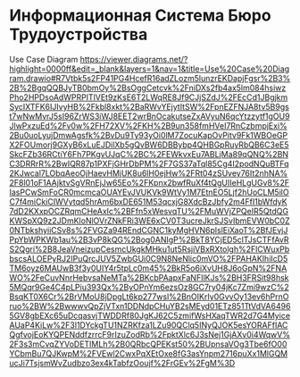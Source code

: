# Информационная Система Бюро Трудоустройства

Use Case Diagram https://viewer.diagrams.net/?highlight=0000ff&edit=_blank&layers=1&nav=1&title=Use%20Case%20Diagram.drawio#R7Vtbk5s2FP41PG4HcefR16adZLozm5lunzrEKDapjFgsr%2B3%2B%2BgqQQBJyTB0bmOy%2BsOggCetcvk%2FniDXs2fb4ax5lm084hsiwzPho2HPDsoAdWPRPITlVEt9zKsE6T2LWqRE8Jf9CJjSZdJ%2FEcCd1JBgjkmSycIXTFK6IJIvyHB%2Fkbl8xkt%2BaRWvYEjytItSW%2FpnEZFNJA8tv5B9gst7wNwMvrJ5sI96ZrWS3iWJ8EET2wrBnOcakutseZxAVyuN6qcYtzzytf1gOU9JlwPxzuEd%2Fv0w%2FH72XV%2FKH%2B9un358fmHVeI7RnCzbmpjExi%2Bu0uoLyujDmwAgsfk%2BvDu9Ty93yOi0lM7ZocuKapOvPitv9Fk1WBOeGPX2FOUmorj9GXyB6xLuEJDilXb5gQvBW6DBBybp4QHBGpRuyRbQB6C3eE5SkcFZb36RCtiY6Fh7PKgvUJqC%2BC%2FEWkvxEu7ABLjMa89qQNQ%2BNC3DRRrR%2BwIQR87p1PXFjGHrDbPM%2F7GS37aTql85Cg4I2podNQuBTFq2KJwcal7LObqAeoOjHaevHMjUK8u6lH0ejHw%2FRt04zSUvey76It2nhNA%2F8l01oF1AAjktvSgVRnEjJw65Eo%2FKpnx2bwfRuXf4tQgUIIeHLgUGv8%2FIasPCwSmFoCR0mcmcaOUAYEvJVUKVk9WtVy1M7EtnEO5Ljf2hUoCLM5ilOC7f4miCkiCIWVytqd5hrAm6bxDE651M53qcxjG8XdcBzJbfy2m4FfI1bWfdyK7dD2KXxpOCZRqmCHeAxIc%2BFfn5xWesvqTU%2FMuWVjZPQeIR5QtdQGKWSpXQ9z2JDmKloNlOVrZNkFRi3WE6xCV0T3ucreJkrSJSvIbmEVW0bC0Z0NTbkshyiiCSv8s%2FVGZa94REndCGNC1kyMgHVN6plslEiXaoT%2BfJEvjJPpYbWPKWb1au%2B3vP8kQG%2Bog0ANIgP%2BkT8YCjED5clTJsCTFfAvRS2Qgri%2B8JeaVneizupCesmcUkgkMHku1ut5RsjiVBxRXtolgh%2FlCWuxPbbscsALOEPyRJ2IPuQrcJUV5ZwbGUi0C9N8NeNlic0mVO%2FPAHAKIhiIcD5TM6oyz6MAUwB3f3y0UIY4r5tpLc0m45%2BkR5o6iXvUH8J6oGpN%2FNAWO%2FeCuvNnrHebvsaNeMTa%2BKcbPAapxFaNFIlKJs%2BH3FRSit98hsk5MQqr9Ge4C4pLPiu393Qx%2ByOPnYm6ezsOz8GC7ry04jKc7Zmi9wzC%2BsqKT0X6Cr%2BrVMoU8jDpgLt6kp277wsl%2BnOIKrIy0GvvOy13ev6hPrnOruo%2BW%2BwwwvQpZjVTxn1DDNdpCHuYB2sMEyd01ETz851TtVdVA64965GV8gbEXc65uDcqasvjTWDDRf80JgKJ62C5zmifWsHXaqTWR2d7G4MyiceAUaP4KiLw%2F3l1DYckgTU1NZRKfza1LZu90QClq5INyQJOK5esYORAFfIACQgfvojEoKYQPENddfzrrcF9rIzuZodRb%2FpktXlc6J3sNej1GjAXv0i4WqwV%2F3s3mCvqZYVoDETIMLh%2B0QRbcQPEKst50%2BUpnsaVOg3Tbe6fO00YCbmBu7QJKwpM%2FVEwl2CwxPqXEtOxe8fG3asYnpm2716puXx1MlGQMucJi7TsjsmWvZudbzo3ex4kTabfzOoujf%2FrGEv%2FgM%3D
